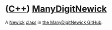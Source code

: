 # ([C++](Cpp.md)) [ManyDigitNewick](CppManyDigitNewick.md)

A [Newick](CppNewick.md) [class](CppClass.md) in [the ManyDigitNewick GitHub](https://github.com/richelbilderbeek/ManyDigitNewick).
